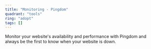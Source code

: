 ```yaml
---
title: "Monitoring - Pingdom"
quadrant: "tools"
ring: "adopt"
tags: []
---
```


Monitor your website's availability and performance with Pingdom and always be the first to know when your website is down.
